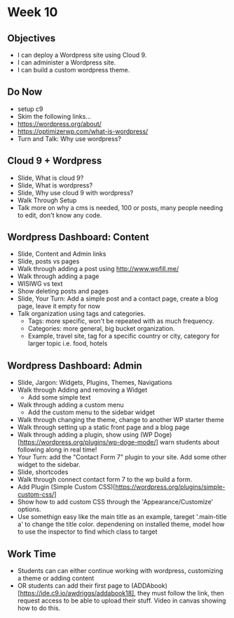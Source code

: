 # Week 10

## Objectives
  - I can deploy a Wordpress site using Cloud 9.
  - I can administer a Wordpress site.
  - I can build a custom wordpress theme.

## Do Now
  - setup c9
  - Skim the following links...
  - https://wordpress.org/about/
  - https://optimizerwp.com/what-is-wordpress/
  - Turn and Talk: Why use wordpress?

## Cloud 9 + Wordpress 
  - Slide, What is cloud 9?
  - Slide, What is wordpress?
  - Slide, Why use cloud 9 with wordpress?
  - Walk Through Setup
  - Talk more on why a cms is needed, 100 or posts, many people needing to edit, don't know any code.

## Wordpress Dashboard: Content
  - Slide, Content and Admin links
  - Slide, posts vs pages
  - Walk through adding a post using http://www.wpfill.me/
  - Walk through adding a page
  - WISIWG vs text 
  - Show deleting posts and pages
  - Slide, Your Turn: Add a simple post and a contact page, create a blog page, leave it empty for now
  - Talk organization using tags and categories.
    + Tags: more specific, won't be repeated with as much frequency.
    + Categories: more general, big bucket organization.
    + Example, travel site, tag for a specific country or city, category for larger topic i.e. food, hotels

## Wordpress Dashboard: Admin
  - Slide, Jargon: Widgets, Plugins, Themes, Navigations
  - Walk through Adding and removing a Widget
    - Add some simple text
  - Walk through adding a custom menu
    - Add the custom menu to the sidebar widget
  - Walk through changing the theme, change to another WP starter theme
  - Walk through setting up a static front page and a blog page
  - Walk through adding a plugin, show using (WP Doge)[https://wordpress.org/plugins/wp-doge-mode/] warn students about following along in real time! 
  - Your Turn: add the "Contact Form 7" plugin to your site. Add some other widget to the sidebar.
  - Slide, shortcodes
  - Walk through connect contact form 7 to the wp build a form.
  - Add Plugin (Simple Custom CSS)[https://wordpress.org/plugins/simple-custom-css/]
  - Show how to add custom CSS through the 'Appearance/Customize' options.
  - Use somethign easy like the main title as an example, tareget '.main-title a' to change the title color. dependening on installed theme, model how to use the inspector to find which class to target

## Work Time
  - Students can can either continue working with wordpress, customizing a theme or adding content
  - OR students can add their first page to (ADDAbook)[https://ide.c9.io/awdriggs/addabook18], they must follow the link, then request access to be able to upload their stuff. Video in canvas showing how to do this.
